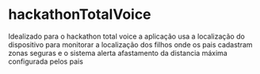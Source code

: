 # hackathonTotalVoice
Idealizado para o hackathon total voice a aplicação usa a localização do dispositivo para monitorar a localização dos filhos onde os pais cadastram zonas seguras e o sistema alerta afastamento da distancia máxima configurada pelos pais
